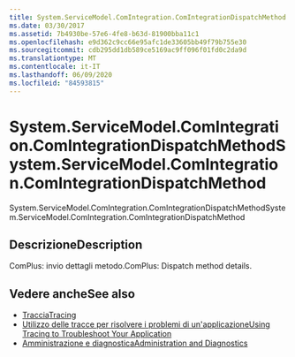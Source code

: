 ```yaml
---
title: System.ServiceModel.ComIntegration.ComIntegrationDispatchMethod
ms.date: 03/30/2017
ms.assetid: 7b4930be-57e6-4fe8-b63d-81900bba11c1
ms.openlocfilehash: e9d362c9cc66e95afc1de33605bb49f79b755e30
ms.sourcegitcommit: cdb295dd1db589ce5169ac9ff096f01fd0c2da9d
ms.translationtype: MT
ms.contentlocale: it-IT
ms.lasthandoff: 06/09/2020
ms.locfileid: "84593815"
---
```

# <a name="systemservicemodelcomintegrationcomintegrationdispatchmethod"></a><span data-ttu-id="4f0a5-102">System.ServiceModel.ComIntegration.ComIntegrationDispatchMethod</span><span class="sxs-lookup"><span data-stu-id="4f0a5-102">System.ServiceModel.ComIntegration.ComIntegrationDispatchMethod</span></span>
<span data-ttu-id="4f0a5-103">System.ServiceModel.ComIntegration.ComIntegrationDispatchMethod</span><span class="sxs-lookup"><span data-stu-id="4f0a5-103">System.ServiceModel.ComIntegration.ComIntegrationDispatchMethod</span></span>  
  
## <a name="description"></a><span data-ttu-id="4f0a5-104">Descrizione</span><span class="sxs-lookup"><span data-stu-id="4f0a5-104">Description</span></span>  
 <span data-ttu-id="4f0a5-105">ComPlus: invio dettagli metodo.</span><span class="sxs-lookup"><span data-stu-id="4f0a5-105">ComPlus: Dispatch method details.</span></span>  
  
## <a name="see-also"></a><span data-ttu-id="4f0a5-106">Vedere anche</span><span class="sxs-lookup"><span data-stu-id="4f0a5-106">See also</span></span>

- [<span data-ttu-id="4f0a5-107">Traccia</span><span class="sxs-lookup"><span data-stu-id="4f0a5-107">Tracing</span></span>](index.md)
- [<span data-ttu-id="4f0a5-108">Utilizzo delle tracce per risolvere i problemi di un'applicazione</span><span class="sxs-lookup"><span data-stu-id="4f0a5-108">Using Tracing to Troubleshoot Your Application</span></span>](using-tracing-to-troubleshoot-your-application.md)
- [<span data-ttu-id="4f0a5-109">Amministrazione e diagnostica</span><span class="sxs-lookup"><span data-stu-id="4f0a5-109">Administration and Diagnostics</span></span>](../index.md)
